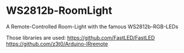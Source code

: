 # WS2812b-RoomLight
A Remote-Controlled Room-Light with the famous WS2812b-RGB-LEDs


Those libraries are used:
https://github.com/FastLED/FastLED
https://github.com/z3t0/Arduino-IRremote
